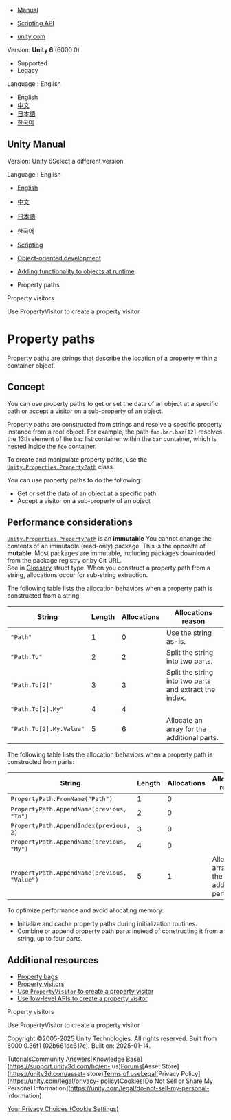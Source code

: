 [](https://docs.unity3d.com)

  * [Manual](../Manual/index.html)
  * [Scripting API](../ScriptReference/index.html)

  * [unity.com](https://unity.com/)

Version: **Unity 6** (6000.0)

  * Supported
  * Legacy

Language : English

  * [English](/Manual/property-paths.html)
  * [中文](/cn/current/Manual/property-paths.html)
  * [日本語](/ja/current/Manual/property-paths.html)
  * [한국어](/kr/current/Manual/property-paths.html)

[](https://docs.unity3d.com)

## Unity Manual

Version: Unity 6Select a different version

Language : English

  * [English](/Manual/property-paths.html)
  * [中文](/cn/current/Manual/property-paths.html)
  * [日本語](/ja/current/Manual/property-paths.html)
  * [한국어](/kr/current/Manual/property-paths.html)

  * [Scripting](scripting.html)
  * [Object-oriented development](object-oriented-development.html)
  * [Adding functionality to objects at runtime](properties.html)
  * Property paths

[](property-visitors.html)

Property visitors

[](property-visitors-propertyvisitor.html)

Use PropertyVisitor to create a property visitor

# Property paths

Property paths are strings that describe the location of a property within a
container object.

## Concept

You can use property paths to get or set the data of an object at a specific
path or accept a visitor on a sub-property of an object.

Property paths are constructed from strings and resolve a specific property
instance from a root object. For example, the path `foo.bar.baz[12]` resolves
the 13th element of the `baz` list container within the `bar` container, which
is nested inside the `foo` container.

To create and manipulate property paths, use the
[`Unity.Properties.PropertyPath`](../ScriptReference/Unity.Properties.PropertyPath.html)
class.

You can use property paths to do the following:

  * Get or set the data of an object at a specific path
  * Accept a visitor on a sub-property of an object

## Performance considerations

[`Unity.Properties.PropertyPath`](../ScriptReference/Unity.Properties.PropertyPath.html)
is an **immutable** You cannot change the contents of an immutable (read-only)
package. This is the opposite of **mutable**. Most packages are immutable,
including packages downloaded from the package registry or by Git URL.  
See in [Glossary](Glossary.html#Immutable) struct type. When you construct a
property path from a string, allocations occur for sub-string extraction.

The following table lists the allocation behaviors when a property path is
constructed from a string:

String | Length | Allocations | Allocations reason  
---|---|---|---  
`"Path"` | 1 | 0 | Use the string as-is.  
`"Path.To"` | 2 | 2 | Split the string into two parts.  
`"Path.To[2]"` | 3 | 3 | Split the string into two parts and extract the index.  
`"Path.To[2].My"` | 4 | 4 |   
`"Path.To[2].My.Value"` | 5 | 6 | Allocate an array for the additional parts.  
  
The following table lists the allocation behaviors when a property path is
constructed from parts:

String | Length | Allocations | Allocations reason  
---|---|---|---  
`PropertyPath.FromName("Path")` | 1 | 0 |   
`PropertyPath.AppendName(previous, "To")` | 2 | 0 |   
`PropertyPath.AppendIndex(previous, 2)` | 3 | 0 |   
`PropertyPath.AppendName(previous, "My")` | 4 | 0 |   
`PropertyPath.AppendName(previous, "Value")` | 5 | 1 | Allocate an array for the additional parts.  
  
To optimize performance and avoid allocating memory:

  * Initialize and cache property paths during initialization routines.
  * Combine or append property path parts instead of constructing it from a string, up to four parts.

## Additional resources

  * [Property bags](property-bags.html)
  * [Property visitors](property-visitors.html)
  * [Use `PropertyVisitor` to create a property visitor](property-visitors-PropertyVisitor.html)
  * [Use low-level APIs to create a property visitor](property-visitors-low-level-api.html)

[](property-visitors.html)

Property visitors

[](property-visitors-propertyvisitor.html)

Use PropertyVisitor to create a property visitor

Copyright ©2005-2025 Unity Technologies. All rights reserved. Built from
6000.0.36f1 (02b661dc617c). Built on: 2025-01-14.

[Tutorials](https://learn.unity.com/)[Community
Answers](https://answers.unity3d.com)[Knowledge
Base](https://support.unity3d.com/hc/en-
us)[Forums](https://forum.unity3d.com)[Asset Store](https://unity3d.com/asset-
store)[Terms of
use](https://docs.unity3d.com/Manual/TermsOfUse.html)[Legal](https://unity.com/legal)[Privacy
Policy](https://unity.com/legal/privacy-
policy)[Cookies](https://unity.com/legal/cookie-policy)[Do Not Sell or Share
My Personal Information](https://unity.com/legal/do-not-sell-my-personal-
information)

[Your Privacy Choices (Cookie Settings)](javascript:void\(0\);)

